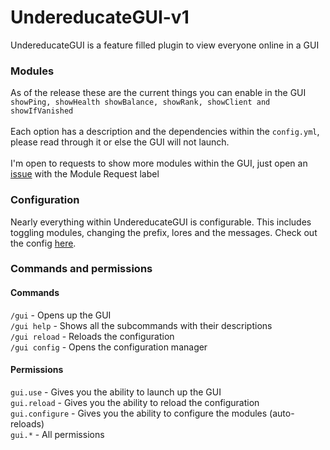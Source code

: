 # UndereducateGUI-v1
UndereducateGUI is a feature filled plugin to view everyone online in a GUI

### Modules

As of the release these are the current things you can enable in the GUI<br>
`showPing, showHealth showBalance, showRank, showClient and showIfVanished`<br>
<br>
Each option has a description and the dependencies within the `config.yml`, please read through it or else the GUI will not launch.
<br>
<br>
I'm open to requests to show more modules within the GUI, just open an [issue](https://github.com/undereducated/UndereducateGUI-v1/issues/new/choose) with the Module Request label

### Configuration

Nearly everything within UndereducateGUI is configurable. This includes toggling modules, changing the prefix, lores and the messages. Check out the config [here](https://github.com/undereducated/UndereducateGUI-v1/blob/master/src/main/resources/config.yml).

### Commands and permissions

#### Commands

`/gui` - Opens up the GUI<br>
`/gui help` - Shows all the subcommands with their descriptions<br>
`/gui reload` - Reloads the configuration<br>
`/gui config` - Opens the configuration manager<br>


#### Permissions

`gui.use` - Gives you the ability to launch up the GUI<br>
`gui.reload` - Gives you the ability to reload the configuration<br>
`gui.configure` - Gives you the ability to configure the modules (auto-reloads)<br>
`gui.*` - All permissions<br>

